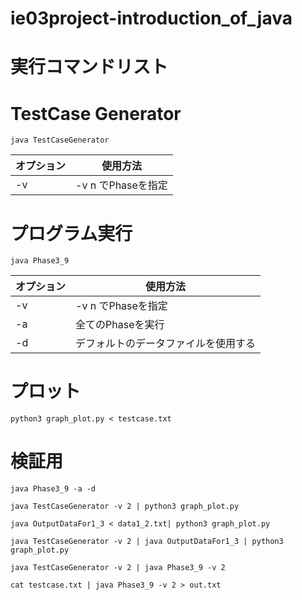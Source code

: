 # ie03project-introduction_of_java

# 実行コマンドリスト

# TestCase Generator
```java TestCaseGenerator```

|オプション|使用方法|
|---|---|
|-v|-v n でPhaseを指定|

# プログラム実行
```java Phase3_9```

|オプション|使用方法|
|---|---|
|-v|-v n でPhaseを指定|
|-a|全てのPhaseを実行|
|-d|デフォルトのデータファイルを使用する|


# プロット
```python3 graph_plot.py < testcase.txt```


# 検証用
```java Phase3_9 -a -d```


```java TestCaseGenerator -v 2 | python3 graph_plot.py```


```java OutputDataFor1_3 < data1_2.txt| python3 graph_plot.py```


```java TestCaseGenerator -v 2 | java OutputDataFor1_3 | python3 graph_plot.py```


```java TestCaseGenerator -v 2 | java Phase3_9 -v 2```

```cat testcase.txt | java Phase3_9 -v 2 > out.txt```

